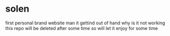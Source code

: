 
# solen
first personal brand website 
man it gettind out of hand 
 why is it not working this repo will be deleted after some time so will let it enjoy for some time 
